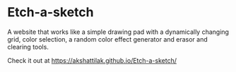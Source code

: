 # Etch-a-sketch

A website that works like a simple drawing pad with a dynamically changing grid, color selection, a random color effect generator and erasor and clearing tools.

Check it out at https://akshattilak.github.io/Etch-a-sketch/